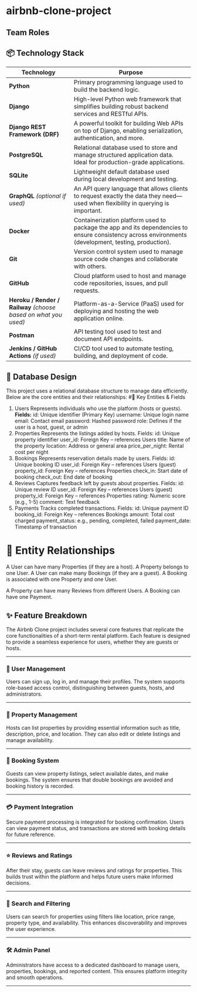 # airbnb-clone-project


## Team Roles


## 📦 Technology Stack

| Technology                                                      | Purpose                                                                                                                                              |
| --------------------------------------------------------------- | ---------------------------------------------------------------------------------------------------------------------------------------------------- |
| **Python**                                                      | Primary programming language used to build the backend logic.                                                                                        |
| **Django**                                                      | High-level Python web framework that simplifies building robust backend services and RESTful APIs.                                                   |
| **Django REST Framework (DRF)**                                 | A powerful toolkit for building Web APIs on top of Django, enabling serialization, authentication, and more.                                         |
| **PostgreSQL**                                                  | Relational database used to store and manage structured application data. Ideal for production-grade applications.                                   |
| **SQLite**                                                      | Lightweight default database used during local development and testing.                                                                              |
| **GraphQL** *(optional if used)*                                | An API query language that allows clients to request exactly the data they need—used when flexibility in querying is important.                      |
| **Docker**                                                      | Containerization platform used to package the app and its dependencies to ensure consistency across environments (development, testing, production). |
| **Git**                                                         | Version control system used to manage source code changes and collaborate with others.                                                               |
| **GitHub**                                                      | Cloud platform used to host and manage code repositories, issues, and pull requests.                                                                 |
| **Heroku / Render / Railway** *(choose based on what you used)* | Platform-as-a-Service (PaaS) used for deploying and hosting the web application online.                                                              |
| **Postman**                                                     | API testing tool used to test and document API endpoints.                                                                                            |
| **Jenkins / GitHub Actions** *(if used)*                        | CI/CD tool used to automate testing, building, and deployment of code.                                                                               |


## 🧩 Database Design
This project uses a relational database structure to manage data efficiently. Below are the core entities and their relationships:
#🔑 Key Entities & Fields
1. Users
Represents individuals who use the platform (hosts or guests).
**Fields:**
id: Unique identifier (Primary Key)
username: Unique login name
email: Contact email
password: Hashed password
role: Defines if the user is a host, guest, or admin
2. Properties
Represents the listings added by hosts.
Fields:
id: Unique property identifier
user_id: Foreign Key – references Users
title: Name of the property
location: Address or general area
price_per_night: Rental cost per night
3. Bookings
Represents reservation details made by users.
Fields:
id: Unique booking ID
user_id: Foreign Key – references Users (guest)
property_id: Foreign Key – references Properties
check_in: Start date of booking
check_out: End date of booking
4. Reviews
Captures feedback left by guests about properties.
Fields:
id: Unique review ID
user_id: Foreign Key – references Users (guest)
property_id: Foreign Key – references Properties
rating: Numeric score (e.g., 1-5)
comment: Text feedback
5. Payments
Tracks completed transactions.
Fields:
id: Unique payment ID
booking_id: Foreign Key – references Bookings
amount: Total cost charged
payment_status: e.g., pending, completed, failed
payment_date: Timestamp of transaction
# 🔗 Entity Relationships
A User can have many Properties (if they are a host).
A Property belongs to one User.
A User can make many Bookings (if they are a guest).
A Booking is associated with one Property and one User.

A Property can have many Reviews from different Users.
A Booking can have one Payment.

## ✨ Feature Breakdown

The Airbnb Clone project includes several core features that replicate the core functionalities of a short-term rental platform. Each feature is designed to provide a seamless experience for users, whether they are guests or hosts.

---

### 👥 User Management
Users can sign up, log in, and manage their profiles. The system supports role-based access control, distinguishing between guests, hosts, and administrators.

---

### 🏡 Property Management
Hosts can list properties by providing essential information such as title, description, price, and location. They can also edit or delete listings and manage availability.

---

### 📅 Booking System
Guests can view property listings, select available dates, and make bookings. The system ensures that double bookings are avoided and booking history is recorded.

---

### 💳 Payment Integration
Secure payment processing is integrated for booking confirmation. Users can view payment status, and transactions are stored with booking details for future reference.

---

### ⭐ Reviews and Ratings
After their stay, guests can leave reviews and ratings for properties. This builds trust within the platform and helps future users make informed decisions.

---

### 🔎 Search and Filtering
Users can search for properties using filters like location, price range, property type, and availability. This enhances discoverability and improves the user experience.

---

### 🛠️ Admin Panel
Administrators have access to a dedicated dashboard to manage users, properties, bookings, and reported content. This ensures platform integrity and smooth operations.

---


